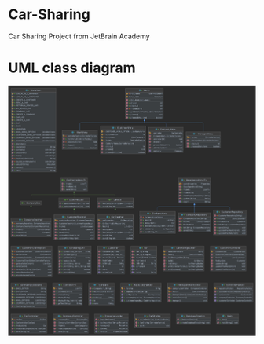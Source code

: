 # Car-Sharing
Car Sharing Project from JetBrain Academy

# UML class diagram

![CarSharing.jpg](CarSharing.jpg)

